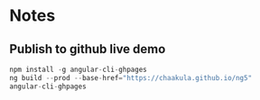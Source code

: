 # Notes

## Publish to github live demo
```java
npm install -g angular-cli-ghpages
ng build --prod --base-href="https://chaakula.github.io/ng5"
angular-cli-ghpages
```
